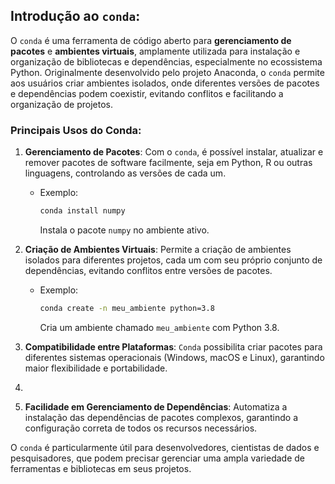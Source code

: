 ## Introdução ao ```conda```:

O `conda` é uma ferramenta de código aberto para **gerenciamento de pacotes** e **ambientes virtuais**, amplamente utilizada para instalação e organização de bibliotecas e dependências, especialmente no ecossistema Python. Originalmente desenvolvido pelo projeto Anaconda, o `conda` permite aos usuários criar ambientes isolados, onde diferentes versões de pacotes e dependências podem coexistir, evitando conflitos e facilitando a organização de projetos.

### Principais Usos do Conda:

1. **Gerenciamento de Pacotes**: Com o `conda`, é possível instalar, atualizar e remover pacotes de software facilmente, seja em Python, R ou outras linguagens, controlando as versões de cada um.

   - Exemplo:

     ````bash
     conda install numpy
     ````

     Instala o pacote `numpy` no ambiente ativo.

2. **Criação de Ambientes Virtuais**: Permite a criação de ambientes isolados para diferentes projetos, cada um com seu     próprio conjunto de dependências, evitando conflitos entre versões de pacotes.

   - Exemplo:

      ````bash
      conda create -n meu_ambiente python=3.8
      ````

      Cria um ambiente chamado `meu_ambiente` com Python 3.8.


1. **Compatibilidade entre Plataformas**: `Conda` possibilita criar pacotes para diferentes sistemas operacionais (Windows, macOS e Linux), garantindo maior flexibilidade e portabilidade.
2. 
3. **Facilidade em Gerenciamento de Dependências**: Automatiza a instalação das dependências de pacotes complexos, garantindo a configuração correta de todos os recursos necessários.

O `conda` é particularmente útil para desenvolvedores, cientistas de dados e pesquisadores, que podem precisar gerenciar uma ampla variedade de ferramentas e bibliotecas em seus projetos.
